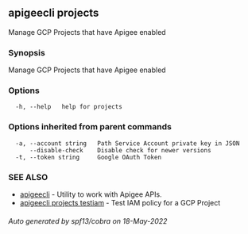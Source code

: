 ## apigeecli projects

Manage GCP Projects that have Apigee enabled

### Synopsis

Manage GCP Projects that have Apigee enabled

### Options

```
  -h, --help   help for projects
```

### Options inherited from parent commands

```
  -a, --account string   Path Service Account private key in JSON
      --disable-check    Disable check for newer versions
  -t, --token string     Google OAuth Token
```

### SEE ALSO

* [apigeecli](apigeecli.md)	 - Utility to work with Apigee APIs.
* [apigeecli projects testiam](apigeecli_projects_testiam.md)	 - Test IAM policy for a GCP Project

###### Auto generated by spf13/cobra on 18-May-2022
